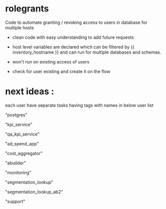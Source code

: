 # rolegrants

Code to automate granting / revoking access to users in database for multiple hosts

- clean code with easy understanding to add future requests

- host level variables are declared which can be filtered by {{ inventory_hostname }} and can run for multiple databases and schemas.

- won't run on existing access of users 

- check for user existing and create it on the flow




# next ideas :

each user have separate tasks having tags with names in below user list

"postgres"

"kpi_service"

"qa_kpi_service" 

"ad_spend_app" 

"cost_aggregator" 

"abuilder" 

"monitoring" 

"segmentation_lookup" 

"segmentation_lookup_ab2"

"support"

